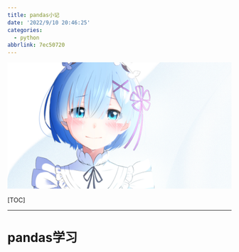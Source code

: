 ```yaml
---
title: pandas小记
date: '2022/9/10 20:46:25'
categories:
  - python
abbrlink: 7ec50720
---
```


![img](res/other/异世界蕾姆_0.jpg)



[TOC]



---

# pandas学习
